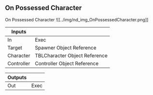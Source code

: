 ## On Possessed Character
On Possessed Character
![[../img/nd_img_OnPossessedCharacter.png]]

|Inputs||
|--|--|
| In | Exec |
| Target | Spawner Object Reference |
| Character | TBLCharacter Object Reference |
| Controller | Controller Object Reference |

|Outputs||
|--|--|
| Out | Exec |
